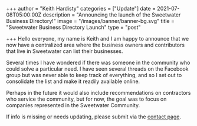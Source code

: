 +++
author = "Keith Hardisty"
categories = ["Update"]
date = 2021-07-08T05:00:00Z
description = "Announcing the launch of the Sweetwater Business Directory!"
image = "/images/banner/banner-bg.svg"
title = "Sweetwater Business Directory Launch"
type = "post"

+++
Hello everyone, my name is Keith and I am happy to announce that we now have a centralized area where the business owners and contributors that live in Sweetwater can list their businesses.

Several times I have wondered if there was someone in the community who could solve a particular need. I have seen several threads on the Facebook group but was never able to keep track of everything, and so I set out to consolidate the list and make it readily available online.

Perhaps in the future it would also include recommendations on contractors who service the community, but for now, the goal was to focus on companies represented in the Sweetwater Community.

If info is missing or needs updating, please submit via the [contact page](/contact "Contact Page").